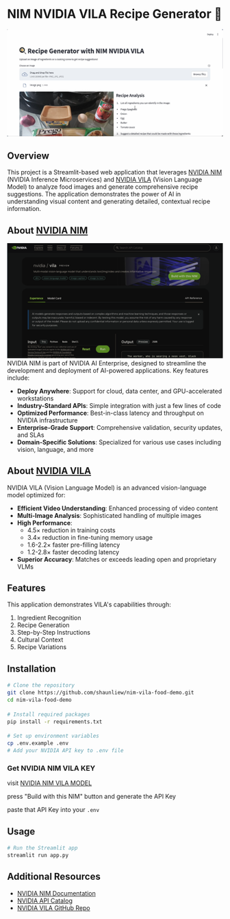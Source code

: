 # NIM NVIDIA VILA Recipe Generator 🍳

![screenshot](screenshot.png)

## Overview

This project is a Streamlit-based web application that leverages [NVIDIA NIM](https://www.nvidia.com/en-us/ai/) (NVIDIA Inference Microservices) and [NVIDIA VILA](https://build.nvidia.com/nvidia/vila) (Vision Language Model) to analyze food images and generate comprehensive recipe suggestions. The application demonstrates the power of AI in understanding visual content and generating detailed, contextual recipe information.

## About [NVIDIA NIM](https://www.nvidia.com/en-us/ai/)

![nim](nim.png)
NVIDIA NIM is part of NVIDIA AI Enterprise, designed to streamline the development and deployment of AI-powered applications. Key features include:

- **Deploy Anywhere**: Support for cloud, data center, and GPU-accelerated workstations
- **Industry-Standard APIs**: Simple integration with just a few lines of code
- **Optimized Performance**: Best-in-class latency and throughput on NVIDIA infrastructure
- **Enterprise-Grade Support**: Comprehensive validation, security updates, and SLAs
- **Domain-Specific Solutions**: Specialized for various use cases including vision, language, and more

## About [NVIDIA VILA](https://build.nvidia.com/nvidia/vila)

NVIDIA VILA (Vision Language Model) is an advanced vision-language model optimized for:

- **Efficient Video Understanding**: Enhanced processing of video content
- **Multi-Image Analysis**: Sophisticated handling of multiple images
- **High Performance**:
  - 4.5× reduction in training costs
  - 3.4× reduction in fine-tuning memory usage
  - 1.6-2.2× faster pre-filling latency
  - 1.2-2.8× faster decoding latency
- **Superior Accuracy**: Matches or exceeds leading open and proprietary VLMs

## Features

This application demonstrates VILA's capabilities through:

1. Ingredient Recognition
2. Recipe Generation
3. Step-by-Step Instructions
4. Cultural Context
5. Recipe Variations

## Installation

```bash
# Clone the repository
git clone https://github.com/shaunliew/nim-vila-food-demo.git
cd nim-vila-food-demo

# Install required packages
pip install -r requirements.txt

# Set up environment variables
cp .env.example .env
# Add your NVIDIA API key to .env file
```

### Get NVIDIA NIM VILA KEY

visit [NVIDIA NIM VILA MODEL](https://build.nvidia.com/nvidia/vila)

press "Build with this NIM" button and generate the API Key

paste that API Key into your `.env`

## Usage

```bash
# Run the Streamlit app
streamlit run app.py
```

## Additional Resources

- [NVIDIA NIM Documentation](https://docs.nvidia.com/nim/)
- [NVIDIA API Catalog](https://build.nvidia.com/nim)
- [NVIDIA VILA GitHub Repo](https://github.com/NVlabs/VILA)
